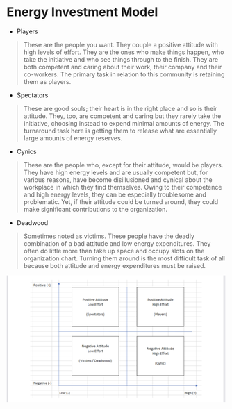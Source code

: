 # Energy Investment Model

- Players

 > These are the people you want. They couple a positive attitude with high levels of effort. They are the ones who make things happen, who take the initiative and who see things through to the finish. They are both competent and caring about their work, their company and their co-workers. The primary task in relation to this community is retaining them as players.  

- Spectators

> These are good souls; their heart is in the right place and so is their attitude. They, too, are competent and caring but they rarely take the initiative, choosing instead to expend minimal amounts of energy. The turnaround task here is getting them to release what are essentially large amounts of energy reserves.  

- Cynics

> These are the people who, except for their attitude, would be players. They have high energy levels and are usually competent but, for various reasons, have become disillusioned and cynical about the workplace in which they find themselves. Owing to their competence and high energy levels, they can be especially troublesome and problematic. Yet, if their attitude could be turned around, they could make significant contributions to the organization.  

- Deadwood

> Sometimes noted as victims. These people have the deadly combination of a bad attitude and low energy expenditures. They often do little more than take up space and occupy slots on the organization chart. Turning them around is the most difficult task of all because both attitude and energy expenditures must be raised.

!["Energy Investment Model"](/images/energy-investment-model.png)
